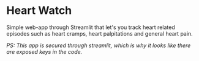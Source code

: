 # Heart Watch

Simple web-app through Streamlit that let's you track heart related episodes such as heart cramps, heart palpitations and general heart pain.

_PS: This app is secured through streamlit, which is why it looks like there are exposed keys in the code._

